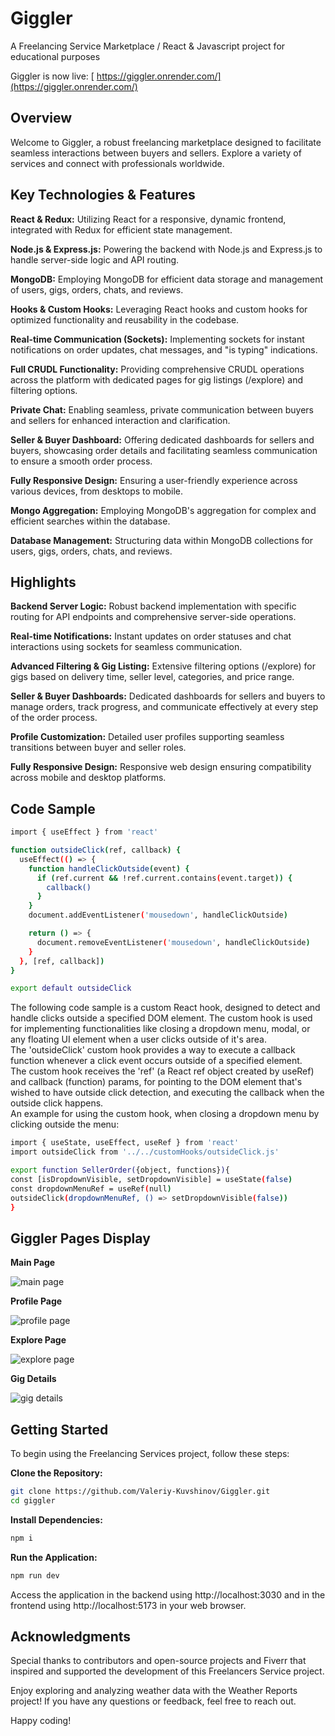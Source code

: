 # Giggler 
A Freelancing Service Marketplace / React & Javascript project for educational purposes 

Giggler is now live: [ https://giggler.onrender.com/](https://giggler.onrender.com/)

## **Overview**
Welcome to Giggler, a robust freelancing marketplace designed to facilitate seamless interactions between buyers and sellers. Explore a variety of services and connect with professionals worldwide.

## **Key Technologies & Features**
**React & Redux:** Utilizing React for a responsive, dynamic frontend, integrated with Redux for efficient state management.

**Node.js & Express.js:** Powering the backend with Node.js and Express.js to handle server-side logic and API routing.

**MongoDB:** Employing MongoDB for efficient data storage and management of users, gigs, orders, chats, and reviews.

**Hooks & Custom Hooks:** Leveraging React hooks and custom hooks for optimized functionality and reusability in the codebase.

**Real-time Communication (Sockets):** Implementing sockets for instant notifications on order updates, chat messages, and "is typing" indications.

**Full CRUDL Functionality:** Providing comprehensive CRUDL operations across the platform with dedicated pages for gig listings (/explore) and filtering options.

**Private Chat:** Enabling seamless, private communication between buyers and sellers for enhanced interaction and clarification.

**Seller & Buyer Dashboard:** Offering dedicated dashboards for sellers and buyers, showcasing order details and facilitating seamless communication to ensure a smooth order process.

**Fully Responsive Design:** Ensuring a user-friendly experience across various devices, from desktops to mobile.

**Mongo Aggregation:** Employing MongoDB's aggregation for complex and efficient searches within the database.

**Database Management:** Structuring data within MongoDB collections for users, gigs, orders, chats, and reviews.



## Highlights
**Backend Server Logic:** Robust backend implementation with specific routing for API endpoints and comprehensive server-side operations.

**Real-time Notifications:** Instant updates on order statuses and chat interactions using sockets for seamless communication.

**Advanced Filtering & Gig Listing:** Extensive filtering options (/explore) for gigs based on delivery time, seller level, categories, and price range.

**Seller & Buyer Dashboards:** Dedicated dashboards for sellers and buyers to manage orders, track progress, and communicate effectively at every step of the order process.

**Profile Customization:** Detailed user profiles supporting seamless transitions between buyer and seller roles.

**Fully Responsive Design:** Responsive web design ensuring compatibility across mobile and desktop platforms.


## Code Sample

```bash
import { useEffect } from 'react'

function outsideClick(ref, callback) {
  useEffect(() => {
    function handleClickOutside(event) {
      if (ref.current && !ref.current.contains(event.target)) {
        callback()
      }
    }
    document.addEventListener('mousedown', handleClickOutside)

    return () => {
      document.removeEventListener('mousedown', handleClickOutside)
    }
  }, [ref, callback])
}

export default outsideClick
```

The following code sample is a custom React hook, designed to detect and handle clicks outside a specified DOM element. The custom hook is used for implementing functionalities like closing a dropdown menu, modal, or any floating UI element when a user clicks outside of it's area.<br>
The 'outsideClick' custom hook provides a way to execute a callback function whenever a click event occurs outside of a specified element.<br>
The custom hook receives the 'ref' (a React ref object created by useRef) and callback (function) params, for pointing to the DOM element that's wished to have outside click detection, and executing the callback when the outside click happens.<br>
An example for using the custom hook, when closing a dropdown menu by clicking outside the menu:<br>

```bash
import { useState, useEffect, useRef } from 'react'
import outsideClick from '../../customHooks/outsideClick.js'

export function SellerOrder({object, functions}){
const [isDropdownVisible, setDropdownVisible] = useState(false)
const dropdownMenuRef = useRef(null)
outsideClick(dropdownMenuRef, () => setDropdownVisible(false))
}
```

## Giggler Pages Display

**Main Page** 

![main page](https://res.cloudinary.com/dgwgcf6mk/image/upload/v1701984839/Giggler/gig-images/jo1djom9s10sljgfkjj2.png)

**Profile Page**

![profile page](https://res.cloudinary.com/dgwgcf6mk/image/upload/v1701984857/Giggler/gig-images/qp76gxhvnyctivy3vu6w.png)

**Explore Page**

![explore page](https://res.cloudinary.com/dgwgcf6mk/image/upload/v1702383458/Screenshot_2023-12-12_141609_myuzj5.png)

**Gig Details**

![gig details](https://res.cloudinary.com/dgwgcf6mk/image/upload/v1702383458/Screenshot_2023-12-12_141703_rofcmz.png)

## Getting Started

To begin using the Freelancing Services project, follow these steps:

**Clone the Repository:**
```bash
git clone https://github.com/Valeriy-Kuvshinov/Giggler.git
cd giggler
```

**Install Dependencies:**
```bash
npm i
```

 **Run the Application:**
```bash
npm run dev
```

Access the application in the backend using http://localhost:3030 and in the frontend using http://localhost:5173 in your web browser.

## Acknowledgments

Special thanks to contributors and open-source projects and Fiverr that inspired and supported the development of this Freelancers Service project.

Enjoy exploring and analyzing weather data with the Weather Reports project! If you have any questions or feedback, feel free to reach out.

Happy coding!
